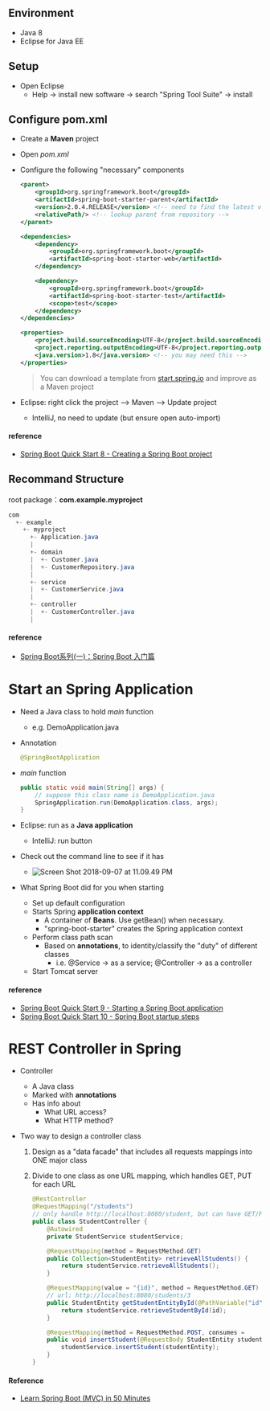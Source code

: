 ## Environment
* Java 8
* Eclipse for Java EE

## Setup 

* Open Eclipse
  * Help -> install new software -> search "Spring Tool Suite" -> install 


## Configure pom.xml

* Create a **Maven** project

* Open *pom.xml*

* Configure the following "necessary" components

  ```xml
  <parent>
      <groupId>org.springframework.boot</groupId>
      <artifactId>spring-boot-starter-parent</artifactId>
      <version>2.0.4.RELEASE</version> <!-- need to find the latest version -->
      <relativePath/> <!-- lookup parent from repository -->
  </parent>
  ```

  ``` xml
  <dependencies>
      <dependency>
          <groupId>org.springframework.boot</groupId>
          <artifactId>spring-boot-starter-web</artifactId>
      </dependency>
  
      <dependency>
          <groupId>org.springframework.boot</groupId>
          <artifactId>spring-boot-starter-test</artifactId>
          <scope>test</scope>
      </dependency>
  </dependencies>
  ```

  ``` XML
  <properties>
      <project.build.sourceEncoding>UTF-8</project.build.sourceEncoding>
      <project.reporting.outputEncoding>UTF-8</project.reporting.outputEncoding>
      <java.version>1.8</java.version> <!-- you may need this -->
  </properties>
  ```

  > You can download a template from [start.spring.io](https://start.spring.io/) and improve as a Maven project 

* Eclipse: right click the project --> Maven --> Update project
  * IntelliJ, no need to update (but ensure open auto-import)

#### reference

* [Spring Boot Quick Start 8 - Creating a Spring Boot project](https://youtu.be/bDtZvYAT5Sc) 



## Recommand Structure

root package：**com.example.myproject**

```java
com
  +- example
    +- myproject
      +- Application.java
      |
      +- domain
      |  +- Customer.java
      |  +- CustomerRepository.java
      |
      +- service
      |  +- CustomerService.java
      |
      +- controller
      |  +- CustomerController.java
      |
```

#### reference

* [Spring Boot系列(一)：Spring Boot 入门篇](https://zhuanlan.zhihu.com/p/24957789) 



# Start an Spring Application

* Need a Java class to hold *main* function

  * e.g. DemoApplication.java

* Annotation

  ``` java
  @SpringBootApplication
  ```

* *main* function

  ``` java
  public static void main(String[] args) {
      // suppose this class name is DemoApplication.java
      SpringApplication.run(DemoApplication.class, args);
  }
  ```

* Eclipse: run as a **Java application**

  * IntelliJ: run button

* Check out the command line to see if it has

  * ![Screen Shot 2018-09-07 at 11.09.49 PM](https://ws4.sinaimg.cn/large/0069RVTdly1fv23xtj08fj30u901yad8.jpg)

* What Spring Boot did for you when starting
  * Set up default configuration
  * Starts Spring **application context**
    * A container of **Beans**. Use getBean() when necessary.
    * "spring-boot-starter" creates the Spring application context
  * Perform class path scan
    * Based on **annotations**, to identity/classify the "duty" of different classes
      * i.e. @Service -> as a service; @Controller -> as a controller
  * Start Tomcat server

#### reference

* [Spring Boot Quick Start 9 - Starting a Spring Boot application](https://youtu.be/E7_a-kB46LU) 
* [Spring Boot Quick Start 10 - Spring Boot startup steps](https://youtu.be/h581CNFdjDc) 



# REST Controller in Spring

* Controller

  * A Java class
  * Marked with **annotations**
  * Has info about
    * What URL access?
    * What HTTP method?

* Two way to design a controller class

  1. Design as a "data facade" that includes all requests mappings into ONE major class

  2. Divide to one class as one URL mapping, which handles GET, PUT for each URL

     ```java
     @RestController
     @RequestMapping("/students") 
     // only handle http://localhost:8080/student, but can have GET/PUT methods
     public class StudentController {
         @Autowired
         private StudentService studentService;
     
         @RequestMapping(method = RequestMethod.GET)
         public Collection<StudentEntity> retrieveAllStudents() {
             return studentService.retrieveAllStudents();
         }
     
         @RequestMapping(value = "{id}", method = RequestMethod.GET)
         // url: http://localhost:8080/students/3
         public StudentEntity getStudentEntityById(@PathVariable("id") int id) {
             return studentService.retrieveStudentById(id);
         }
     
         @RequestMapping(method = RequestMethod.POST, consumes = 		MediaType.APPLICATION_JSON_VALUE)
         public void insertStudent(@RequestBody StudentEntity studentEntity) {
             studentService.insertStudent(studentEntity);
         }
     }
     ```

#### Reference

* [Learn Spring Boot (MVC) in 50 Minutes](https://www.youtube.com/watch?v=Ke7Tr4RgRTs)

